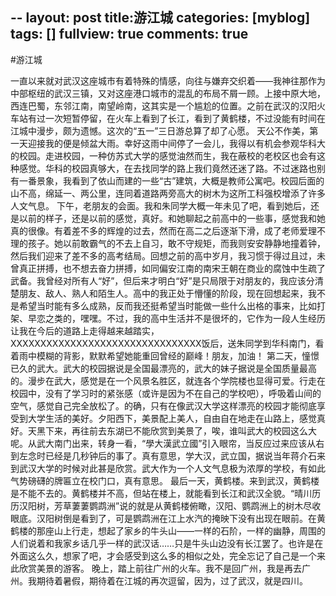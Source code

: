 --
layout: post
title:游江城
categories: [myblog]
tags: []
fullview: true
comments: true
---
#游江城

一直以来就对武汉这座城市有着特殊的情感，向往与嫌弃交织着——我神往那作为中部枢纽的武汉三镇，又对这座港口城市的混乱的布局不屑一顾。上接中原大地，西连巴蜀，东邻江南，南望岭南，这其实是一个尴尬的位置。之前在武汉的汉阳火车站有过一次短暂停留，在火车上看到了长江，看到了黄鹤楼，不过没能有时间在江城中漫步，颇为遗憾。这次的“五一”三日游总算了却了心愿。
天公不作美，第一天迎接我的便是倾盆大雨。幸好这雨中间停了一会儿，我得以有机会参观华科大的校园。走进校园，一种仿苏式大学的感觉油然而生，我在蔽校的老校区也会有这种感觉。华科的校园真够大，在去找同学的路上我们竟然还迷了路。不过迷路也别有一番景象，我看到了依山而建的一些“古”建筑，大概是教师公寓吧。校园后面的山不高，绵延一、两公里，连同着道路两旁高大的树木为这所工科强校增添了许多人文气息。
下午，老朋友的会面。我和朱同学大概一年未见了吧，看到她后，还是以前的样子，还是以前的感觉，真好。和她聊起之前高中的一些事，感觉我和她真的很像。有着差不多的辉煌的过去，然而在高二之后逐渐下滑，成了老师爱理不理的孩子。她以前敢霸气的不去上自习，敢不守规矩，而我则安安静静地撞着钟，然后我们迎来了差不多的高考结局。回想之前的高中岁月，我习惯于得过且过，未曾真正拼搏，也不想去奋力拼搏，如同偏安江南的南宋王朝在商业的腐蚀中生疏了武备。我曾经对所有人“好”，但后来才明白“好”是只局限于对朋友的，我应该分清楚朋友、敌人、熟人和陌生人。高中的我正处于懵懂的阶段，现在回想起来，我不是希望当时能有多么成熟，反而我还挺希望当时能做一些什么出格的事来，比如打架、早恋之类的，嘿嘿。不过，我的高中生活并不是很坏的，它作为一段人生经历让我在今后的道路上走得越来越踏实，XXXXXXXXXXXXXXXXXXXXXXXXXXXXXXXX饭后，送朱同学到华科南门，看着雨中模糊的背影，默默希望她能重回曾经的巅峰！朋友，加油！
第二天，憧憬已久的武大。武大的校园据说是全国最漂亮的，武大的妹子据说是全国质量最高的。漫步在武大，感觉是在一个风景名胜区，就连各个学院楼也显得可爱。行走在校园中，没有了学习时的紧张感（或许是因为不在自己的学校吧），呼吸着山间的空气，感觉自己完全放松了。的确，只有在像武汉大学这样漂亮的校园才能彻底享受到大学生活的美好。夕阳西下，美景配上美人，自由自在地走在山路上，感觉真好。天黑下来，再往前去东湖已不能欣赏到美景了，唉，谁叫武大的校园这么大呢。从武大南门出来，转身一看，“學大漢武立國”引入眼帘，当反应过来应该从右到左念时已经是几秒钟后的事了。真有意思，学大汉，武立国，据说当年蒋介石来到武汉大学的时候对此甚是欣赏。武大作为一个人文气息极为浓厚的学校，有如此气势磅礴的牌匾立在校门口，真有意思。
最后一天，黄鹤楼。来到武汉，黄鹤楼是不能不去的。黄鹤楼并不高，但站在楼上，就能看到长江和武汉全貌。“晴川历历汉阳树，芳草萋萋鹦鹉洲”说的就是从黄鹤楼俯瞰，汉阳、鹦鹉洲上的树木尽收眼底。汉阳树倒是看到了，可是鹦鹉洲在江上水汽的掩映下没有出现在眼前。在黄鹤楼的那座山上行走，想起了家乡的牛头山——一样的石阶，一样的幽静，周围的人们说着和我家乡话几乎一样的武汉话……只是牛头山边没有长江罢了。也许是在外面这么久，想家了吧，才会感受到这么多的相似之处，完全忘记了自己是一个来此欣赏美景的游客。
晚上，踏上前往广州的火车。我不是回广州，我是再去广州。我期待着暑假，期待着在江城的再次逗留，因为，过了武汉，就是四川。